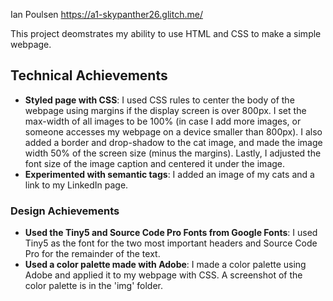 Ian Poulsen
https://a1-skypanther26.glitch.me/ 

This project deomstrates my ability to use HTML and CSS to make a simple webpage.

## Technical Achievements
- **Styled page with CSS**: I used CSS rules to center the body of the webpage using margins if the display screen is over 800px. I set the max-width of all images to be 100% (in case I add more images, or someone accesses my webpage on a device smaller than 800px). I also added a border and drop-shadow to the cat image, and made the image width 50% of the screen size (minus the margins). Lastly, I adjusted the font size of the image caption and centered it under the image.
- **Experimented with semantic tags**: I added an image of my cats and a link to my LinkedIn page.

### Design Achievements
- **Used the Tiny5 and Source Code Pro Fonts from Google Fonts**: I used Tiny5 as the font for the two most important headers and Source Code Pro for the remainder of the text.
- **Used a color palette made with Adobe**: I made a color palette using Adobe and applied it to my webpage with CSS. A screenshot of the color palette is in the 'img' folder.
